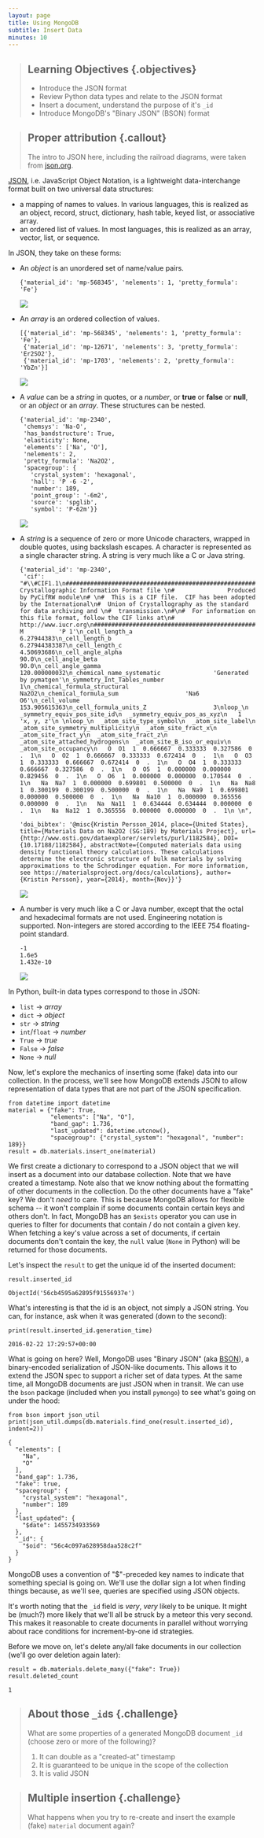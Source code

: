```yaml
---
layout: page
title: Using MongoDB
subtitle: Insert Data
minutes: 10
---
```

> ## Learning Objectives {.objectives}
>
> * Introduce the JSON format
> * Review Python data types and relate to the JSON format
> * Insert a document, understand the purpose of it's `_id`
> * Introduce MongoDB's "Binary JSON" (BSON) format

> ## Proper attribution {.callout}
>
> The intro to JSON here, including the railroad diagrams, were taken from [json.org](http://json.org).

[JSON](reference.html#json), i.e. JavaScript Object Notation, is a lightweight
data-interchange format built on two universal data structures:

* a mapping of names to values. In various languages, this is realized as an object, record, struct, dictionary, hash table, keyed list, or associative array.
* an ordered list of values. In most languages, this is realized as an array, vector, list, or sequence.

In JSON, they take on these forms:

* An *object* is an unordered set of name/value pairs.

    ~~~ {.python}
    {'material_id': 'mp-568345', 'nelements': 1, 'pretty_formula': 'Fe'}
    ~~~
    ![](./fig/json-object.gif)

* An *array* is an ordered collection of values.

    ~~~ {.python}
    [{'material_id': 'mp-568345', 'nelements': 1, 'pretty_formula': 'Fe'},
     {'material_id': 'mp-12671', 'nelements': 3, 'pretty_formula': 'Er2SO2'},
     {'material_id': 'mp-1703', 'nelements': 2, 'pretty_formula': 'YbZn'}]
    ~~~
    ![](./fig/json-array.gif)

* A *value* can be a *string* in quotes, or a *number*, or **true** or **false** or **null**, or an *object* or an *array*. These structures can be nested.

    ~~~ {.python}
    {'material_id': 'mp-2340',
     'chemsys': 'Na-O',
     'has_bandstructure': True,
     'elasticity': None,
     'elements': ['Na', 'O'],
     'nelements': 2,
     'pretty_formula': 'Na2O2',
     'spacegroup': {
       'crystal_system': 'hexagonal',
       'hall': 'P -6 -2',
       'number': 189,
       'point_group': '-6m2',
       'source': 'spglib',
       'symbol': 'P-62m'}}
    ~~~
    ![](./fig/json-value.gif)

* A *string* is a sequence of zero or more Unicode characters, wrapped in double quotes, using backslash escapes. A character is represented as a single character string. A string is very much like a C or Java string.

    ~~~ {.python}
    {'material_id': 'mp-2340',
     'cif': "#\\#CIF1.1\n##########################################################################\n#               Crystallographic Information Format file \n#               Produced by PyCifRW module\n# \n#  This is a CIF file.  CIF has been adopted by the International\n#  Union of Crystallography as the standard for data archiving and \n#  transmission.\n#\n#  For information on this file format, follow the CIF links at\n#  http://www.iucr.org\n##########################################################################\n\ndata_Na2O2\n_symmetry_space_group_name_H-M          'P 1'\n_cell_length_a                          6.27944383\n_cell_length_b                          6.27944383387\n_cell_length_c                          4.50693686\n_cell_angle_alpha                       90.0\n_cell_angle_beta                        90.0\n_cell_angle_gamma                       120.000000032\n_chemical_name_systematic               'Generated by pymatgen'\n_symmetry_Int_Tables_number             1\n_chemical_formula_structural            Na2O2\n_chemical_formula_sum                   'Na6 O6'\n_cell_volume                            153.905615363\n_cell_formula_units_Z                   3\nloop_\n  _symmetry_equiv_pos_site_id\n  _symmetry_equiv_pos_as_xyz\n   1  'x, y, z'\n \nloop_\n  _atom_site_type_symbol\n  _atom_site_label\n  _atom_site_symmetry_multiplicity\n  _atom_site_fract_x\n  _atom_site_fract_y\n  _atom_site_fract_z\n  _atom_site_attached_hydrogens\n  _atom_site_B_iso_or_equiv\n  _atom_site_occupancy\n   O  O1  1  0.666667  0.333333  0.327586  0  .  1\n   O  O2  1  0.666667  0.333333  0.672414  0  .  1\n   O  O3  1  0.333333  0.666667  0.672414  0  .  1\n   O  O4  1  0.333333  0.666667  0.327586  0  .  1\n   O  O5  1  0.000000  0.000000  0.829456  0  .  1\n   O  O6  1  0.000000  0.000000  0.170544  0  .  1\n   Na  Na7  1  0.000000  0.699801  0.500000  0  .  1\n   Na  Na8  1  0.300199  0.300199  0.500000  0  .  1\n   Na  Na9  1  0.699801  0.000000  0.500000  0  .  1\n   Na  Na10  1  0.000000  0.365556  0.000000  0  .  1\n   Na  Na11  1  0.634444  0.634444  0.000000  0  .  1\n   Na  Na12  1  0.365556  0.000000  0.000000  0  .  1\n \n",

    'doi_bibtex': '@misc{Kristin Persson_2014, place={United States}, title={Materials Data on Na2O2 (SG:189) by Materials Project}, url={http://www.osti.gov/dataexplorer/servlets/purl/1182584}, DOI={10.17188/1182584}, abstractNote={Computed materials data using density functional theory calculations. These calculations determine the electronic structure of bulk materials by solving approximations to the Schrodinger equation. For more information, see https://materialsproject.org/docs/calculations}, author={Kristin Persson}, year={2014}, month={Nov}}'}
    ~~~
    ![](./fig/json-string.gif)

* A number is very much like a C or Java number, except that the octal and hexadecimal formats are not used. Engineering notation is supported. Non-integers are stored according to the IEEE 754 floating-point standard.

    ~~~ {.python}
    -1
    1.6e5
    1.432e-10
    ~~~
    ![](./fig/json-number.gif)

In Python, built-in data types correspond to those in JSON:

* `list` → *array*
* `dict` → *object*
* `str`  → *string*
* `int`/`float` → *number*
* `True` → *true*
* `False` → *false*
* `None` → *null*

Now, let's explore the mechanics of inserting some (fake) data into our collection. In the process, we'll see how MongoDB extends JSON to allow representation of data types that are not part of the JSON specification.

<!-- a subset of https://materialsproject.org/materials/mp-2340/ -->
~~~ {.python}
from datetime import datetime
material = {"fake": True,
            "elements": ["Na", "O"],
            "band_gap": 1.736,
            "last_updated": datetime.utcnow(),
            "spacegroup": {"crystal_system": "hexagonal", "number": 189}}
result = db.materials.insert_one(material)
~~~

We first create a dictionary to correspond to a JSON object that we will insert
as a document into our database collection. Note that we have created a
timestamp. Note also that we know nothing about the formatting of other
documents in the collection. Do the other documents have a "fake" key? We don't
*need* to care. This is because MongoDB allows for flexible schema -- it won't
complain if some documents contain certain keys and others don't. In fact,
MongoDB has an `$exists` operator you can use in queries to filter for
documents that contain / do not contain a given key. When fetching a key's
value across a set of documents, if certain documents don't contain the key,
the `null` value (`None` in Python) will be returned for those documents.

Let's inspect the `result` to get the unique id of the inserted document:

~~~ {.python}
result.inserted_id
~~~
~~~ {.output}
ObjectId('56cb4595a62895f91556937e')
~~~

What's interesting is that the id is an object, not simply a JSON string. You can, for instance, ask when it was generated (down to the second):

~~~ {.python}
print(result.inserted_id.generation_time)
~~~
~~~ {.output}
2016-02-22 17:29:57+00:00
~~~

What is going on here? Well, MongoDB uses "Binary JSON" (aka [BSON](http://bsonspec.org/)), a binary-encoded serialization of JSON-like documents. This allows it to extend the JSON spec to support a richer set of data types. At the same time, all MongoDB documents are just JSON when in transit. We can use the `bson` package (included when you install `pymongo`) to see what's going on under the hood:

~~~ {.python}
from bson import json_util
print(json_util.dumps(db.materials.find_one(result.inserted_id), indent=2))
~~~
~~~ {.output}
{
  "elements": [
    "Na",
    "O"
  ],
  "band_gap": 1.736,
  "fake": true,
  "spacegroup": {
    "crystal_system": "hexagonal",
    "number": 189
  },
  "last_updated": {
    "$date": 1455734933569
  },
  "_id": {
    "$oid": "56c4c097a628958daa528c2f"
  }
}
~~~

MongoDB uses a convention of "$"-preceded key names to indicate that something special is going on. We'll use the dollar sign a lot when finding things because, as we'll see, queries are specified using JSON objects.

It's worth noting that the `_id` field is *very*, *very* likely to be unique. It might be (much?) more likely that we'll all be struck by a meteor this very second. This makes it reasonable to create documents in parallel without worrying about race conditions for increment-by-one id strategies.

Before we move on, let's delete any/all fake documents in our collection (we'll go over deletion again later):

~~~ {.python}
result = db.materials.delete_many({"fake": True})
result.deleted_count
~~~
~~~ {.output}
1
~~~

> ## About those `_id`s {.challenge}
>
> What are some properties of a generated MongoDB document `_id` (choose zero or more of the following)?
>
> 1. It can double as a "created-at" timestamp
> 2. It is guaranteed to be unique in the scope of the collection
> 3. It is valid JSON

> ## Multiple insertion {.challenge}
>
> What happens when you try to re-create and insert the example (fake) `material` document again?
